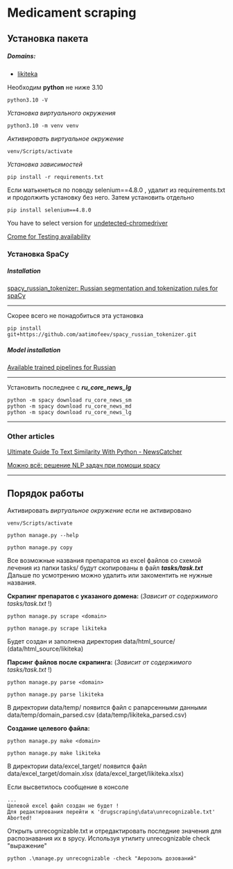 # Medicament scraping

## Установка пакета

##### Domains:
 - [likiteka](https://likiteka.info)
[]()
[]()
[]()


Необходим **python** не ниже 3.10
```commandline
python3.10 -V
```

_Установка виртуального окружения_
```commandline
python3.10 -m venv venv
```

_Активировать виртуальное окружение_
```commandline
venv/Scripts/activate
```

_Установка зависимостей_
```commandline
pip install -r requirements.txt
```

Если матькнеться по поводу selenium==4.8.0 , удалит из requirements.txt и продолжить установку
без него. Затем установить отдельно
```commandline
pip install selenium==4.8.0
```

You have to select version for [undetected-chromedriver](https://pypi.org/project/undetected-chromedriver/)


[Crome for Testing availability](https://googlechromelabs.github.io/chrome-for-testing/#stable)

### Установка SpaCy

##### Installation

[spacy_russian_tokenizer: Russian segmentation and tokenization rules for spaCy](https://github.com/aatimofeev/spacy_russian_tokenizer)

-----
Скорее всего не понадобиться эта установка
```commandline
pip install git+https://github.com/aatimofeev/spacy_russian_tokenizer.git
```
##### Model installation

[Available trained pipelines for Russian](https://spacy.io/models/ru)

----
Установить последнее с **_ru_core_news_lg_**
```commandline
python -m spacy download ru_core_news_sm
python -m spacy download ru_core_news_md
python -m spacy download ru_core_news_lg
```

----
### Other articles

[Ultimate Guide To Text Similarity With Python - NewsCatcher](https://www.newscatcherapi.com/blog/ultimate-guide-to-text-similarity-with-python)

[Можно всё: решение NLP задач при помощи spacy](https://habr.com/ru/articles/531940/)

----
## Порядок работы
Активировать _виртуальное окружение_ если не активировано
```commandline
venv/Scripts/activate
```

```commandline
python manage.py --help
```

```commandline
python manage.py copy
```
Все возможные названия препаратов из excel файлов со схемой лечения из папки tasks/ будут скопированы
в файл **_tasks/task.txt_**<br>
Дальше по усмотрению можно удалить или закоментить не нужные названия.

**Скрапинг препаратов с указаного домена:**
 (_Зависит от содержимого tasks/task.txt_ !)
```commandline
python manage.py scrape <domain>

python manage.py scrape likiteka
```
Будет создан и заполнена директория data/html_source/<domain> (data/html_source/likiteka)

**Парсинг файлов после скрапинга:**
 (_Зависит от содержимого tasks/task.txt_ !)
```commandline
python manage.py parse <domain>

python manage.py parse likiteka
```
В директории data/temp/ появится файл с рапарсенными данными data/temp/domain_parsed.csv
(data/temp/likiteka_parsed.csv)

**Создание целевого файла:**
```commandline
python manage.py make <domain>

python manage.py make likiteka
```
В директории data/excel_target/ появится файл data/excel_target/domain.xlsx
(data/excel_target/likiteka.xlsx)

Если высветилось сообщение в консоле
```commandline
...
Целевой excel файл создан не будет !
Для редактирования перейти к 'drugscraping\data\unrecognizable.txt'
Aborted!
```
Открыть unrecognizable.txt и отредактировать последние значения для распознавания их в spycy.
Используя утилиту unrecognizable check "выражение"
```commandline
python .\manage.py unrecognizable -check "Аерозоль дозований"
```